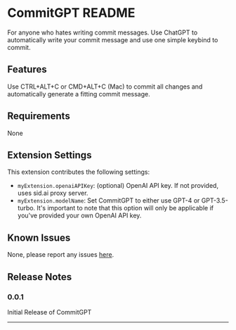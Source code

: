 # CommitGPT README

For anyone who hates writing commit messages. Use ChatGPT to automatically write your commit message and use one simple keybind to commit.

## Features

Use CTRL+ALT+C or CMD+ALT+C (Mac) to commit all changes and automatically generate a fitting commit message.

## Requirements

None

## Extension Settings

This extension contributes the following settings:

* `myExtension.openaiAPIKey`: (optional) OpenAI API key. If not provided, uses sid.ai proxy server.
* `myExtension.modelName`: Set CommitGPT to either use GPT-4 or GPT-3.5-turbo. It's important to note that this option will only be applicable if you've provided your own OpenAI API key.

## Known Issues

None, please report any issues [here](https://github.com/sidhq/CommitGPT/issues).

## Release Notes

### 0.0.1

Initial Release of CommitGPT

---
